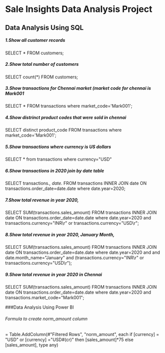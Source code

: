 # Sale Insights Data Analysis Project
## Data Analysis Using SQL
##### 1.Show all customer records
SELECT * FROM customers;
##### 2.Show total number of customers
SELECT count(*) FROM customers;
##### 3.Show transactions for Chennai market (market code for chennai is Mark001
SELECT * FROM transactions where market_code='Mark001';
##### 4.Show distrinct product codes that were sold in chennai
SELECT distinct product_code FROM transactions where market_code='Mark001';
##### 5.Show transactions where currency is US dollars
SELECT * from transactions where currency="USD"
##### 6.Show transactions in 2020 join by date table
SELECT transactions.*, date.* FROM transactions INNER JOIN date ON transactions.order_date=date.date where date.year=2020;
##### 7.Show total revenue in year 2020,
SELECT SUM(transactions.sales_amount) FROM transactions INNER JOIN date ON transactions.order_date=date.date where date.year=2020 and transactions.currency="INR\r" or transactions.currency="USD\r";
##### 8.Show total revenue in year 2020, January Month,
SELECT SUM(transactions.sales_amount) FROM transactions INNER JOIN date ON transactions.order_date=date.date where date.year=2020 and and date.month_name="January" and (transactions.currency="INR\r" or transactions.currency="USD\r");
##### 9.Show total revenue in year 2020 in Chennai
SELECT SUM(transactions.sales_amount) FROM transactions INNER JOIN date ON transactions.order_date=date.date where date.year=2020 and transactions.market_code="Mark001";

###Data Analysis Using Power BI
###### Formula to create norm_amount column
= Table.AddColumn(#"Filtered Rows", "norm_amount", each if [currency] = "USD" or [currency] ="USD#(cr)" then [sales_amount]*75 else [sales_amount], type any)

